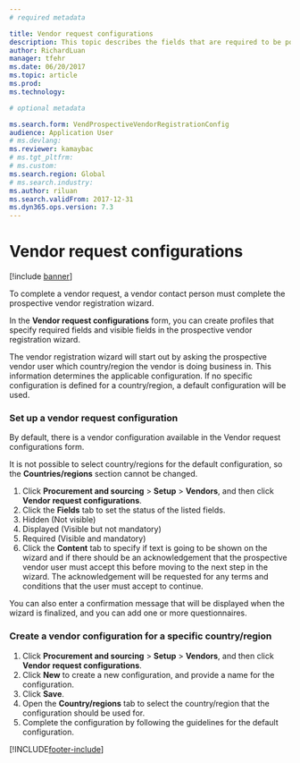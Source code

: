 ```yaml
---
# required metadata

title: Vendor request configurations
description: This topic describes the fields that are required to be populated in a new vendor request.
author: RichardLuan
manager: tfehr
ms.date: 06/20/2017
ms.topic: article
ms.prod: 
ms.technology: 

# optional metadata

ms.search.form: VendProspectiveVendorRegistrationConfig 
audience: Application User
# ms.devlang: 
ms.reviewer: kamaybac
# ms.tgt_pltfrm: 
# ms.custom: 
ms.search.region: Global
# ms.search.industry: 
ms.author: riluan
ms.search.validFrom: 2017-12-31 
ms.dyn365.ops.version: 7.3
---
```


# Vendor request configurations
[!include [banner](../includes/banner.md)]

To complete a vendor request, a vendor contact person must complete the prospective vendor registration wizard.

In the **Vendor request configurations** form, you can create profiles that specify required fields and visible fields in the prospective vendor registration wizard.

The vendor registration wizard will start out by asking the prospective vendor user which country/region the vendor is doing business in. This information determines the applicable configuration. If no specific configuration is defined for a country/region, a default configuration will be used.

### Set up a vendor request configuration

By default, there is a vendor configuration available in the Vendor request configurations form.

It is not possible to select country/regions for the default configuration, so the **Countries/regions** section cannot be changed.

1. Click **Procurement and sourcing** > **Setup** > **Vendors**, and then click **Vendor request configurations**.
2. Click the **Fields** tab to set the status of the listed fields.
3. Hidden (Not visible)
4. Displayed (Visible but not mandatory)
5. Required (Visible and mandatory)
6. Click the **Content** tab to specify if text is going to be shown on the wizard and if there should be an acknowledgement that the prospective vendor user must accept this before moving to the next step in the wizard. The acknowledgement will be requested for any terms and conditions that the user must accept to continue.

You can also enter a confirmation message that will be displayed when the wizard is finalized, and you can add one or more questionnaires.

### Create a vendor configuration for a specific country/region
1.	Click **Procurement and sourcing** > **Setup** > **Vendors**, and then click **Vendor request configurations**.
2.	Click **New** to create a new configuration, and provide a name for the configuration.
3.	Click **Save**.
4.	Open the **Country/regions** tab to select the country/region that the configuration should be used for.
5.	Complete the configuration by following the guidelines for the default configuration.



[!INCLUDE[footer-include](../../includes/footer-banner.md)]
